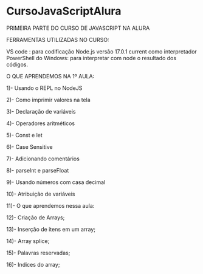 # CursoJavaScriptAlura

PRIMEIRA PARTE DO CURSO DE JAVASCRIPT NA ALURA

FERRAMENTAS UTILIZADAS NO CURSO:

VS code : para codificação
Node.js versão 17.0.1 current como interpretador
PowerShell do Windows: para interpretar com node o resultado dos códigos.


O QUE APRENDEMOS NA 1º AULA:

1)- Usando o REPL no NodeJS

2)- Como imprimir valores na tela

3)- Declaração de variáveis

4)- Operadores aritméticos

5)- Const e let

6)- Case Sensitive

7)- Adicionando comentários

8)- parseInt e parseFloat

9)- Usando números com casa decimal

10)- Atribuição de variáveis

11)- O que aprendemos nessa aula:

12)- Criação de Arrays;

13)- Inserção de itens em um array;

14)- Array splice;

15)- Palavras reservadas;

16)- Indices do array;
